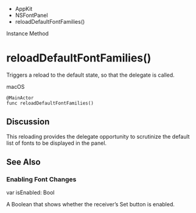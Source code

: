 

- AppKit
- NSFontPanel
-  reloadDefaultFontFamilies() 

Instance Method

# reloadDefaultFontFamilies()

Triggers a reload to the default state, so that the delegate is called.

macOS

``` source
@MainActor
func reloadDefaultFontFamilies()
```

## Discussion

This reloading provides the delegate opportunity to scrutinize the default list of fonts to be displayed in the panel.

## See Also

### Enabling Font Changes

var isEnabled: Bool

A Boolean that shows whether the receiver’s Set button is enabled.

